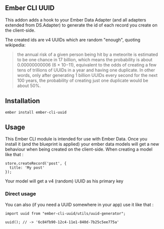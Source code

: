 ## Ember CLI UUID

This addon adds a hook to your Ember Data Adapter (and all adapters extended from DS.Adapter) to generate the id of each record you create on the client-side. 

The created ids are v4 UUIDs which are random "enough", quoting wikipedia:

> the annual risk of a given person being hit by a meteorite is estimated to be one chance in 17 billion, which means the probability is about 0.00000000006 (6 × 10−11), equivalent to the odds of creating a few tens of trillions of UUIDs in a year and having one duplicate. In other words, only after generating 1 billion UUIDs every second for the next 100 years, the probability of creating just one duplicate would be about 50%.

## Installation

```
ember install ember-cli-uuid
```

## Usage

This Ember CLI module is intended for use with Ember Data. Once you install it (and the blueprint is applied) your ember data models will get a new behaviour when being created on the client-side. When creating a model like that :

```
store.createRecord('post', {
  title: 'My post'
});
```

Your model will get a v4 (random) UUID as his primary key

### Direct usage
You can also (if you need a UUID somewhere in your app) use it like that :

```
import uuid from "ember-cli-uuid/utils/uuid-generator";

uuid(); // -> '6c84fb90-12c4-11e1-840d-7b25c5ee775a'
```
